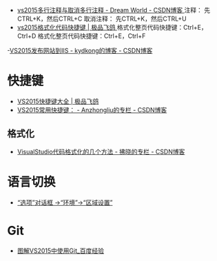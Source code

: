 

- [vs2015多行注释与取消多行注释 - Dream World - CSDN博客 ](http://blog.csdn.net/sinat_27456831/article/details/50808056)
注释： 先CTRL+K，然后CTRL+C 
取消注释： 先CTRL+K，然后CTRL+U
- [vs2015格式化代码快捷键 | 极品飞鸽 ](http://feiger.cn/?p=4719)
格式化整页代码快捷键：Ctrl+E，Ctrl+D
格式化整页代码快捷键：Ctrl+E，Ctrl+F


-[VS2015发布网站到IIS - kydkong的博客 - CSDN博客 ](http://blog.csdn.net/kydkong/article/details/49563193?locationNum=4&fps=1)

# 快捷键

- [VS2015快捷键大全 | 极品飞鸽 ](http://feiger.cn/?p=4118)
- [VS2015常用快捷键： - Anzhongliu的专栏 - CSDN博客 ](http://blog.csdn.net/anzhongliu/article/details/48750637)

## 格式化
- [VisualStudio代码格式化的几个方法 - 拂晓的专栏 - CSDN博客 ](http://blog.csdn.net/lisongjia123/article/details/49706595)


# 语言切换
- [“选项”对话框 ->“环境”->“区域设置” ](https://msdn.microsoft.com/zh-cn/library/kycbhy5d.aspx)

# Git
* [图解VS2015中使用Git_百度经验 ](http://jingyan.baidu.com/article/3c343ff7fdce900d377963d7.html)